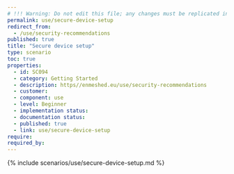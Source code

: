 ```yaml
---
# !!! Warning: Do not edit this file; any changes must be replicated in Excel !!!
permalink: use/secure-device-setup
redirect_from:
  - /use/security-recommendations
published: true
title: "Secure device setup"
type: scenario
toc: true
properties:
  - id: SC094
  - category: Getting Started
  - description: https//enmeshed.eu/use/security-recommendations
  - customer:
  - component: use
  - level: Beginner
  - implementation status:
  - documentation status:
  - published: true
  - link: use/secure-device-setup
require:
required_by:
---
```


{% include scenarios/use/secure-device-setup.md %}
